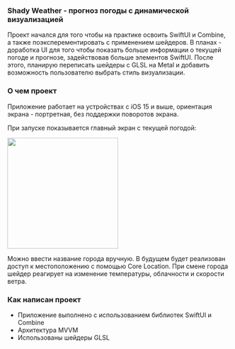 ### Shady Weather - прогноз погоды с динамической визуализацией

Проект начался для того чтобы на практике освоить SwiftUI и Combine, а также поэксперементировать с применением шейдеров.
В планах - доработка UI для того чтобы показать больше информации о текущей погоде и прогнозе, задействовав больше элементов SwiftUI.
После этого, планирую переписать шейдеры с GLSL на Metal и добавить возможность пользователю выбрать стиль визуализации.

### О чем проект

Приложение работает на устройствах с iOS 15 и выше, ориентация экрана - портретная, без поддержки поворотов экрана. 

При запуске показывается главный экран с текущей погодой:

<img src="https://github.com/yakushef/shady-weather/blob/49ccd6211e4a8f3349eefda5fa42a825010e1243/Shady%20Weather/Screenshots/ezgif-1-8d72d0bec0.gif" width="250">

Можно ввести название города вручную. В будущем будет реализован доступ к местоположению с помощью Core Location.
При смене города шейдер реагирует на изменение температуры, облачности и скорости ветра.

### Как написан проект
- Приложение выполнено с использованием библиотек SwiftUI и Combine
- Архитектура MVVM
- Использованы шейдеры GLSL
